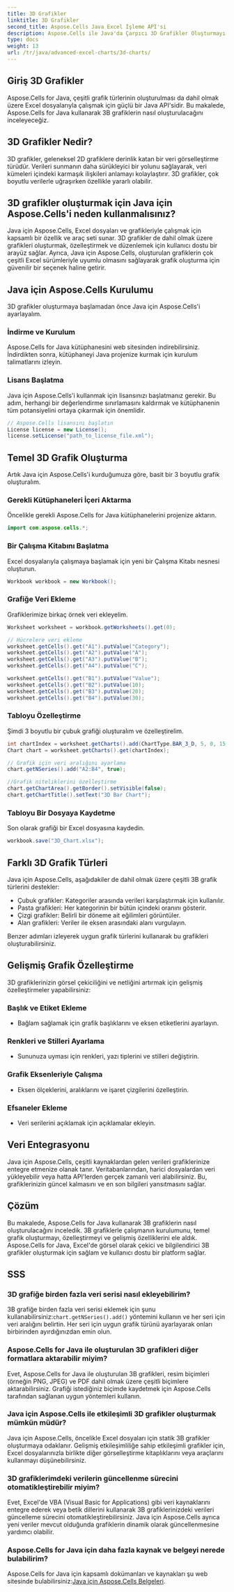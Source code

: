 ```yaml
---
title: 3D Grafikler
linktitle: 3D Grafikler
second_title: Aspose.Cells Java Excel İşleme API'si
description: Aspose.Cells ile Java'da Çarpıcı 3D Grafikler Oluşturmayı Öğrenin. Excel Veri Görselleştirmesi için Adım Adım Kılavuz.
type: docs
weight: 13
url: /tr/java/advanced-excel-charts/3d-charts/
---
```


## Giriş 3D Grafikler

Aspose.Cells for Java, çeşitli grafik türlerinin oluşturulması da dahil olmak üzere Excel dosyalarıyla çalışmak için güçlü bir Java API'sidir. Bu makalede, Aspose.Cells for Java kullanarak 3B grafiklerin nasıl oluşturulacağını inceleyeceğiz.

## 3D Grafikler Nedir?

3D grafikler, geleneksel 2D grafiklere derinlik katan bir veri görselleştirme türüdür. Verileri sunmanın daha sürükleyici bir yolunu sağlayarak, veri kümeleri içindeki karmaşık ilişkileri anlamayı kolaylaştırır. 3D grafikler, çok boyutlu verilerle uğraşırken özellikle yararlı olabilir.

## 3D grafikler oluşturmak için Java için Aspose.Cells'i neden kullanmalısınız?

Java için Aspose.Cells, Excel dosyaları ve grafikleriyle çalışmak için kapsamlı bir özellik ve araç seti sunar. 3D grafikler de dahil olmak üzere grafikleri oluşturmak, özelleştirmek ve düzenlemek için kullanıcı dostu bir arayüz sağlar. Ayrıca, Java için Aspose.Cells, oluşturulan grafiklerin çok çeşitli Excel sürümleriyle uyumlu olmasını sağlayarak grafik oluşturma için güvenilir bir seçenek haline getirir.

## Java için Aspose.Cells Kurulumu

3D grafikler oluşturmaya başlamadan önce Java için Aspose.Cells'i ayarlayalım.

### İndirme ve Kurulum

Aspose.Cells for Java kütüphanesini web sitesinden indirebilirsiniz. İndirdikten sonra, kütüphaneyi Java projenize kurmak için kurulum talimatlarını izleyin.

### Lisans Başlatma

Java için Aspose.Cells'i kullanmak için lisansınızı başlatmanız gerekir. Bu adım, herhangi bir değerlendirme sınırlamasını kaldırmak ve kütüphanenin tüm potansiyelini ortaya çıkarmak için önemlidir.

```java
// Aspose.Cells lisansını başlatın
License license = new License();
license.setLicense("path_to_license_file.xml");
```

## Temel 3D Grafik Oluşturma

Artık Java için Aspose.Cells'i kurduğumuza göre, basit bir 3 boyutlu grafik oluşturalım.

### Gerekli Kütüphaneleri İçeri Aktarma

Öncelikle gerekli Aspose.Cells for Java kütüphanelerini projenize aktarın.

```java
import com.aspose.cells.*;
```

### Bir Çalışma Kitabını Başlatma

Excel dosyalarıyla çalışmaya başlamak için yeni bir Çalışma Kitabı nesnesi oluşturun.

```java
Workbook workbook = new Workbook();
```

### Grafiğe Veri Ekleme

Grafiklerimize birkaç örnek veri ekleyelim.

```java
Worksheet worksheet = workbook.getWorksheets().get(0);

// Hücrelere veri ekleme
worksheet.getCells().get("A1").putValue("Category");
worksheet.getCells().get("A2").putValue("A");
worksheet.getCells().get("A3").putValue("B");
worksheet.getCells().get("A4").putValue("C");

worksheet.getCells().get("B1").putValue("Value");
worksheet.getCells().get("B2").putValue(10);
worksheet.getCells().get("B3").putValue(20);
worksheet.getCells().get("B4").putValue(30);
```

### Tabloyu Özelleştirme

Şimdi 3 boyutlu bir çubuk grafiği oluşturalım ve özelleştirelim.

```java
int chartIndex = worksheet.getCharts().add(ChartType.BAR_3_D, 5, 0, 15, 5);
Chart chart = worksheet.getCharts().get(chartIndex);

// Grafik için veri aralığını ayarlama
chart.getNSeries().add("A2:B4", true);

//Grafik niteliklerini özelleştirme
chart.getChartArea().getBorder().setVisible(false);
chart.getChartTitle().setText("3D Bar Chart");
```

### Tabloyu Bir Dosyaya Kaydetme

Son olarak grafiği bir Excel dosyasına kaydedin.

```java
workbook.save("3D_Chart.xlsx");
```

## Farklı 3D Grafik Türleri

Java için Aspose.Cells, aşağıdakiler de dahil olmak üzere çeşitli 3B grafik türlerini destekler:

- Çubuk grafikler: Kategoriler arasında verileri karşılaştırmak için kullanılır.
- Pasta grafikleri: Her kategorinin bir bütün içindeki oranını gösterir.
- Çizgi grafikler: Belirli bir döneme ait eğilimleri görüntüler.
- Alan grafikleri: Veriler ile eksen arasındaki alanı vurgulayın.

Benzer adımları izleyerek uygun grafik türlerini kullanarak bu grafikleri oluşturabilirsiniz.

## Gelişmiş Grafik Özelleştirme

3D grafiklerinizin görsel çekiciliğini ve netliğini artırmak için gelişmiş özelleştirmeler yapabilirsiniz:

### Başlık ve Etiket Ekleme

- Bağlam sağlamak için grafik başlıklarını ve eksen etiketlerini ayarlayın.

### Renkleri ve Stilleri Ayarlama

- Sununuza uyması için renkleri, yazı tiplerini ve stilleri değiştirin.

### Grafik Eksenleriyle Çalışma

- Eksen ölçeklerini, aralıklarını ve işaret çizgilerini özelleştirin.

### Efsaneler Ekleme

- Veri serilerini açıklamak için açıklamalar ekleyin.

## Veri Entegrasyonu

Java için Aspose.Cells, çeşitli kaynaklardan gelen verileri grafiklerinize entegre etmenize olanak tanır. Veritabanlarından, harici dosyalardan veri yükleyebilir veya hatta API'lerden gerçek zamanlı veri alabilirsiniz. Bu, grafiklerinizin güncel kalmasını ve en son bilgileri yansıtmasını sağlar.

## Çözüm

Bu makalede, Aspose.Cells for Java kullanarak 3B grafiklerin nasıl oluşturulacağını inceledik. 3B grafiklerle çalışmanın kurulumunu, temel grafik oluşturmayı, özelleştirmeyi ve gelişmiş özelliklerini ele aldık. Aspose.Cells for Java, Excel'de görsel olarak çekici ve bilgilendirici 3B grafikler oluşturmak için sağlam ve kullanıcı dostu bir platform sağlar.

## SSS

### 3D grafiğe birden fazla veri serisi nasıl ekleyebilirim?

 3B grafiğe birden fazla veri serisi eklemek için şunu kullanabilirsiniz:`chart.getNSeries().add()` yöntemini kullanın ve her seri için veri aralığını belirtin. Her seri için uygun grafik türünü ayarlayarak onları birbirinden ayırdığınızdan emin olun.

### Aspose.Cells for Java ile oluşturulan 3D grafikleri diğer formatlara aktarabilir miyim?

Evet, Aspose.Cells for Java ile oluşturulan 3B grafikleri, resim biçimleri (örneğin PNG, JPEG) ve PDF dahil olmak üzere çeşitli biçimlere aktarabilirsiniz. Grafiği istediğiniz biçimde kaydetmek için Aspose.Cells tarafından sağlanan uygun yöntemleri kullanın.

### Java için Aspose.Cells ile etkileşimli 3D grafikler oluşturmak mümkün müdür?

Java için Aspose.Cells, öncelikle Excel dosyaları için statik 3B grafikler oluşturmaya odaklanır. Gelişmiş etkileşimliliğe sahip etkileşimli grafikler için, Excel dosyalarınızla birlikte diğer görselleştirme kitaplıklarını veya araçlarını kullanmayı düşünebilirsiniz.

### 3D grafiklerimdeki verilerin güncellenme sürecini otomatikleştirebilir miyim?

Evet, Excel'de VBA (Visual Basic for Applications) gibi veri kaynaklarını entegre ederek veya betik dillerini kullanarak 3B grafiklerinizdeki verileri güncelleme sürecini otomatikleştirebilirsiniz. Java için Aspose.Cells ayrıca yeni veriler mevcut olduğunda grafiklerin dinamik olarak güncellenmesine yardımcı olabilir.

### Aspose.Cells for Java için daha fazla kaynak ve belgeyi nerede bulabilirim?

 Aspose.Cells for Java için kapsamlı dokümanları ve kaynakları şu web sitesinde bulabilirsiniz:[Java için Aspose.Cells Belgeleri](https://reference.aspose.com/cells/java/).
